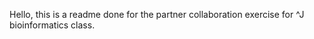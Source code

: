Hello, this is a readme done for the partner collaboration exercise for ^J bioinformatics class. 

 

